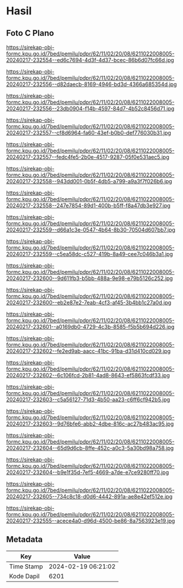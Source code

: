 # Hasil

## Foto C Plano

https://sirekap-obj-formc.kpu.go.id/7bed/pemilu/pdpr/62/11/02/20/08/6211022008005-20240217-232554--ed6c7694-4d3f-4d37-bcec-86b6d07fc66d.jpg

https://sirekap-obj-formc.kpu.go.id/7bed/pemilu/pdpr/62/11/02/20/08/6211022008005-20240217-232556--d82daecb-8169-4946-bd3d-4366a685354d.jpg

https://sirekap-obj-formc.kpu.go.id/7bed/pemilu/pdpr/62/11/02/20/08/6211022008005-20240217-232556--23db0904-f14b-4597-84d7-4b52c8456d71.jpg

https://sirekap-obj-formc.kpu.go.id/7bed/pemilu/pdpr/62/11/02/20/08/6211022008005-20240217-232557--cf8d6964-fa60-43ef-b0b0-def776030b31.jpg

https://sirekap-obj-formc.kpu.go.id/7bed/pemilu/pdpr/62/11/02/20/08/6211022008005-20240217-232557--fedc4fe5-2b0e-4517-9287-05f0e531aec5.jpg

https://sirekap-obj-formc.kpu.go.id/7bed/pemilu/pdpr/62/11/02/20/08/6211022008005-20240217-232558--943dd001-0b5f-4db5-a799-a9a3f7f026b6.jpg

https://sirekap-obj-formc.kpu.go.id/7bed/pemilu/pdpr/62/11/02/20/08/6211022008005-20240217-232558--247e7854-89d1-400b-b5ff-f8a47db3e927.jpg

https://sirekap-obj-formc.kpu.go.id/7bed/pemilu/pdpr/62/11/02/20/08/6211022008005-20240217-232559--d66a1c3e-0547-4b64-8b30-70504d607bb7.jpg

https://sirekap-obj-formc.kpu.go.id/7bed/pemilu/pdpr/62/11/02/20/08/6211022008005-20240217-232559--c5ea58dc-c527-419b-8a49-cee7c046b3a1.jpg

https://sirekap-obj-formc.kpu.go.id/7bed/pemilu/pdpr/62/11/02/20/08/6211022008005-20240217-232600--9d611fb3-b5bb-488a-9e98-e79b5126c252.jpg

https://sirekap-obj-formc.kpu.go.id/7bed/pemilu/pdpr/62/11/02/20/08/6211022008005-20240217-232600--eb2e87e2-7eab-4cf3-af45-3b4bb1c27a0d.jpg

https://sirekap-obj-formc.kpu.go.id/7bed/pemilu/pdpr/62/11/02/20/08/6211022008005-20240217-232601--a0169db0-4729-4c3b-8585-f5b5b694d226.jpg

https://sirekap-obj-formc.kpu.go.id/7bed/pemilu/pdpr/62/11/02/20/08/6211022008005-20240217-232602--fe2ed9ab-aacc-41bc-91ba-d31d410cd029.jpg

https://sirekap-obj-formc.kpu.go.id/7bed/pemilu/pdpr/62/11/02/20/08/6211022008005-20240217-232602--6c106fcd-2b81-4ad8-8643-ef5863fcdf33.jpg

https://sirekap-obj-formc.kpu.go.id/7bed/pemilu/pdpr/62/11/02/20/08/6211022008005-20240217-232603--c5a56127-71d3-4b50-aa23-c6ff6cf942b5.jpg

https://sirekap-obj-formc.kpu.go.id/7bed/pemilu/pdpr/62/11/02/20/08/6211022008005-20240217-232603--9d76bfe6-abb2-4dbe-816c-ac27b483ac95.jpg

https://sirekap-obj-formc.kpu.go.id/7bed/pemilu/pdpr/62/11/02/20/08/6211022008005-20240217-232604--65d9d6cb-8ffe-452c-a0c3-5a30bd98a758.jpg

https://sirekap-obj-formc.kpu.go.id/7bed/pemilu/pdpr/62/11/02/20/08/6211022008005-20240217-232604--b9e1f35d-7ef5-4669-a7de-e7ce9280ff70.jpg

https://sirekap-obj-formc.kpu.go.id/7bed/pemilu/pdpr/62/11/02/20/08/6211022008005-20240217-232605--734c8c18-d0d6-4442-891a-ae8e42ef512e.jpg

https://sirekap-obj-formc.kpu.go.id/7bed/pemilu/pdpr/62/11/02/20/08/6211022008005-20240217-232555--acece4a0-d96d-4500-be86-8a7563923e19.jpg


## Metadata

| Key        | Value               |
| ---------- | ------------------- |
| Time Stamp | 2024-02-19 06:21:02 |
| Kode Dapil | 6201                |



